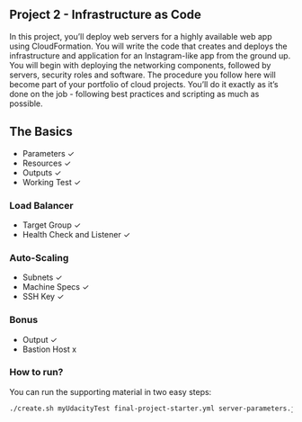 ## Project 2 - Infrastructure as Code
In this project, you’ll deploy web servers for a highly available web app using CloudFormation. You will write the code that creates and deploys the infrastructure and application for an Instagram-like app from the ground up. You will begin with deploying the networking components, followed by servers, security roles and software. The procedure you follow here will become part of your portfolio of cloud projects. You’ll do it exactly as it’s done on the job - following best practices and scripting as much as possible.

## The Basics
- Parameters ✓
- Resources ✓
- Outputs ✓
- Working Test ✓

### Load Balancer
- Target Group ✓
- Health Check and Listener ✓

### Auto-Scaling
- Subnets ✓
- Machine Specs ✓
- SSH Key ✓

### Bonus
- Output ✓
- Bastion Host x


### How to run?
You can run the supporting material in two easy steps:
```bash
./create.sh myUdacityTest final-project-starter.yml server-parameters.json
```
